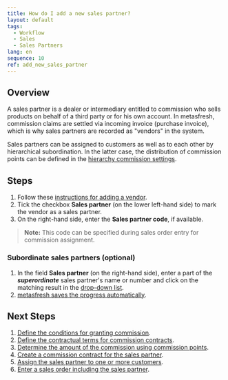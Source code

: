 ```yaml
---
title: How do I add a new sales partner?
layout: default
tags:
  - Workflow
  - Sales
  - Sales Partners
lang: en
sequence: 10
ref: add_new_sales_partner
---
```


## Overview
A sales partner is a dealer or intermediary entitled to commission who sells products on behalf of a third party or for his own account. In metasfresh, commission claims are settled via incoming invoice (purchase invoice), which is why sales partners are recorded as "vendors" in the system.

Sales partners can be assigned to customers as well as to each other by hierarchical subordination. In the latter case, the distribution of commission points can be defined in the [hierarchy commission settings](Commission_conditons_details).

## Steps
1. Follow these [instructions for adding a vendor](New_business_partner_vendor).
1. Tick the checkbox **Sales partner** (on the lower left-hand side) to mark the vendor as a sales partner.
1. On the right-hand side, enter the **Sales partner code**, if available.
 >**Note:** This code can be specified during sales order entry for commission assignment.

### <a name="sp-hierarchy">Subordinate sales partners (optional)</a>
1. In the field **Sales partner** (on the right-hand side), enter a part of the ***superordinate*** sales partner's name or number and click on the matching result in the <a href="Keyboard_shortcuts_reference#dropdown" title="Dynamic Search Box (Autocompletion)">drop-down list</a>.
1. [metasfresh saves the progress automatically](Saveindicator).

## Next Steps
1. [Define the conditions for granting commission](Commission_conditons_details).
1. [Define the contractual terms for commission contracts](Define_contractual_terms_commission).
1. [Determine the amount of the commission using commission points](Commission_points_price).
1. [Create a commission contract for the sales partner](Create_commission_contract).
1. [Assign the sales partner to one or more customers](Assign_sales_partner_to_customers).
1. [Enter a sales order including the sales partner](Salesorder_recording_sales_partner).
